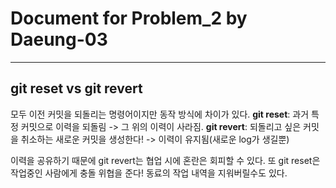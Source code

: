 # Document for Problem_2 by Daeung-03
---


## git reset vs git revert
모두 이전 커밋을 되돌리는 명령어이지만 동작 방식에 차이가 있다.
**git reset**: 과거 특정 커밋으로 이력을 되돌림 -> 그 위의 이력이 사라짐.
**git revert**: 되돌리고 싶은 커밋을 취소하는 새로운 커밋을 생성한다! -> 이력이 유지됨(새로운 log가 생길뿐)

이력을 공유하기 때문에 git revert는 협업 시에 혼란은 회피할 수 있다. 또 git reset은 작업중인 사람에게 충돌 위협을 준다! 동료의 작업 내역을 지워버릴수도 있다.

